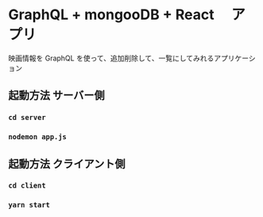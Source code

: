 # GraphQL + mongooDB + React 　アプリ

映画情報を GraphQL を使って、追加削除して、一覧にしてみれるアプリケーション

## 起動方法 サーバー側

### `cd server`

### `nodemon app.js`

## 起動方法 クライアント側

### `cd client`

### `yarn start`
